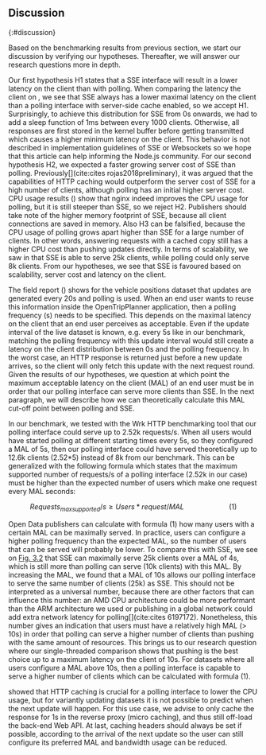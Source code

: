 ## Discussion
{:#discussion}

Based on the benchmarking results from previous section, we start our discussion by verifying our hypotheses. Thereafter, we will answer our research questions more in depth.

Our first hypothesis H1 states that a SSE interface will result in a lower latency on the client than with polling. When comparing the latency the client on [](#latency-polling-pubsub), we see that SSE always has a lower maximal latency on the client than a polling interface with server-side cache enabled, so we accept H1. Surprisingly, to achieve this distribution for SSE from 0s onwards, we had to add a sleep function of 1ms between every 1000 clients. Otherwise, all responses are first stored in the kernel buffer before getting transmitted which causes a higher minimum latency on the client. This behavior is not described in implementation guidelines of SSE or Websockets so we hope that this article can help informing the Node.js community. For our second hypothesis H2, we expected a faster growing server cost of SSE than polling. Previously[](cite:cites rojas2018preliminary), it was argued that the capabilities of HTTP caching would outperform the server cost of SSE for a high number of clients, although polling has an initial higher server cost. CPU usage results ([](#server-cost)) show that nginx indeed improves the CPU usage for polling, but it is still steeper than SSE, so we reject H2. Publishers should take note of the higher memory footprint of SSE, because all client connections are saved in memory. Also H3 can be falsified, because the CPU usage of polling grows apart higher than SSE for a large number of clients. In other words, answering requests with a cached copy still has a higher CPU cost than pushing updates directly. In terms of scalability, we saw in [](#latency-polling-pubsub) that SSE is able to serve 25k clients, while polling could only serve 8k clients. From our hypotheses, we see that SSE is favoured based on scalability, server cost and latency on the client. 

The field report ([](#fieldreport)) shows for the vehicle positions dataset that updates are generated every 20s and polling is used. When an end user wants to reuse this information inside the OpenTripPlanner application, then a polling frequency (s) needs to be specified. This depends on the maximal latency on the client that an end user perceives as acceptable. Even if the update interval of the live dataset is known, e.g. every 5s like in our benchmark, matching the polling frequency with this update interval would still create a latency on the client distribution between 0s and the polling frequency. In the worst case, an HTTP response is returned just before a new update arrives, so the client will only fetch this update with the next request round. Given the results of our hypotheses, we question at which point the maximum acceptable latency on the client (MAL) of an end user must be in order that our polling interface can serve more clients than SSE. In the next paragraph, we will describe how we can theoretically calculate this MAL cut-off point between polling and SSE.

In our benchmark, we tested with the Wrk HTTP benchmarking tool that our polling interface could serve up to 2.52k requests/s. When all users would have started polling at different starting times every 5s, so they configured a MAL of 5s, then our polling interface could have served theoretically up to 12.6k clients (2.52*5) instead of 8k from our benchmark. This can be generalized with the following formula which states that the maximum supported number of requests/s of a polling interface (2.52k in our case) must be higher than the expected number of users which make one request every MAL seconds:

$$Requests_{max supported}/s  ≥  Users * request/MAL\ \ \ \ \ \ \ \ \ \ \ \ \ \ \ \ \ \ \ \ \ \ \ (1)$$

Open Data publishers can calculate with formula (1) how many users with a certain MAL can be	 maximally served. In practice, users can configure a higher polling frequency than the expected MAL, so the number of users that can be served will probably be lower. To compare this with SSE, we see on [Fig. 3.2](#latency-polling-pubsub) that SSE can maximally serve 25k clients over a MAL of 4s, which is still more than polling can serve (10k clients) with this MAL. By increasing the MAL, we found that a MAL of 10s allows our polling interface to serve the same number of clients (25k) as SSE. This should not be interpreted as a universal number, because there are other factors that can influence this number: an AMD CPU architecture could be more performant than the ARM architecture we used or publishing in a global network could add extra network latency for polling[](cite:cites 6197172). Nonetheless, this number gives an indication that users must have a relatively high MAL (> 10s) in order that polling can serve a higher number of clients than pushing with the same amount of resources. This brings us to our research question where our single-threaded comparison shows that pushing is the best choice up to a maximum latency on the client of 10s. For datasets where all users configure a MAL above 10s, then a polling interface is capable to serve a higher number of clients which can be calculated with formula (1).

[](#server-cost) showed that HTTP caching is crucial for a polling interface to lower the CPU usage, but for variantly updating datasets it is not possible to predict when the next update will happen. For this use case, we advise to only cache the response for 1s in the reverse proxy (micro caching), and thus still off-load the back-end Web API. At last, caching headers should always be set if possible, according to the arrival of the next update so the user can still configure its preferred MAL and bandwidth usage can be reduced.
